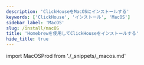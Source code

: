 ```yaml
---
description: 'ClickHouseをMacOSにインストールする'
keywords: ['ClickHouse', 'インストール', 'MacOS']
sidebar_label: 'MacOS'
slug: /install/macOS
title: 'Homebrewを使用してClickHouseをインストールする'
hide_title: true
---
```


import MacOSProd from './_snippets/_macos.md'

<MacOSProd/>
